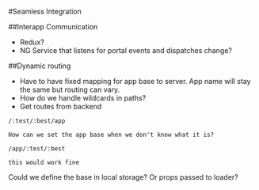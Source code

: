 #Seamless Integration

##Interapp Communication

- Redux?
- NG Service that listens for portal events and dispatches change?

##Dynamic routing

- Have to have fixed mapping for app base to server. App name will stay the same but routing can vary. 
- How do we handle wildcards in paths?
- Get routes from backend

`/:test/:best/app`

    How can we set the app base when we don't know what it is?

`/app/:test/:best`

    this would work fine

Could we define the base in local storage? Or props passed to loader?

